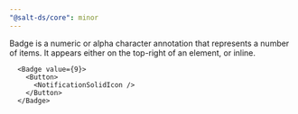 ```yaml
---
"@salt-ds/core": minor
---
```


Badge is a numeric or alpha character annotation that represents a number of items. It appears either on the top-right of an element, or inline.

```
  <Badge value={9}>
    <Button>
      <NotificationSolidIcon />
    </Button>
  </Badge>
```
